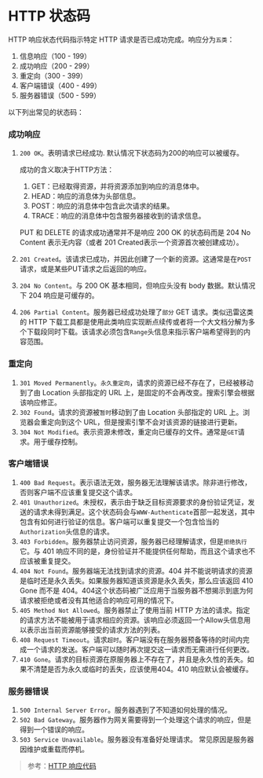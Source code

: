 # HTTP 状态码

HTTP 响应状态代码指示特定 HTTP 请求是否已成功完成。响应分为`五类`：

1. 信息响应（100 - 199）
2. 成功响应（200 - 299）
3. 重定向（300 - 399）
4. 客户端错误（400 - 499）
5. 服务器错误（500 - 599）

以下列出常见的状态码：

### 成功响应

1. `200 OK`。表明请求已经成功. 默认情况下状态码为200的响应可以被缓存。

    成功的含义取决于HTTP方法：
    1. GET：已经取得资源，并将资源添加到响应的消息体中。
    2. HEAD：响应的消息体为头部信息。
    3. POST：响应的消息体中包含此次请求的结果。
    4. TRACE：响应的消息体中包含服务器接收到的请求信息。

    PUT 和 DELETE 的请求成功通常并不是响应 200 OK 的状态码而是 204 No Content 表示无内容（或者  201  Created表示一个资源首次被创建成功）。
2. `201 Created`。该请求已成功，并因此创建了一个新的资源。这通常是在`POST`请求，或是某些PUT请求之后返回的响应。
3. `204 No Content`。与 200 OK 基本相同，但响应头没有 body 数据。默认情况下 204 响应是可缓存的。
4. `206 Partial Content`。服务器已经成功处理了`部分` GET 请求。类似迅雷这类的 HTTP 下载工具都是使用此类响应实现断点续传或者将一个大文档分解为多个下载段同时下载。该请求必须包含`Range`头信息来指示客户端希望得到的内容范围。

### 重定向

1. `301 Moved Permanently`。`永久重定向`，请求的资源已经不存在了，已经被移动到了由 Location 头部指定的 URL 上，是固定的不会再改变。搜索引擎会根据该响应修正。
2. `302 Found`。请求的资源被`暂时`移动到了由 Location 头部指定的 URL 上。浏览器会重定向到这个 URL，但是搜索引擎不会对该资源的链接进行更新。
3. `304 Not Modified`。表示资源未修改，重定向已缓存的文件。通常是`GET`请求。用于缓存控制。

### 客户端错误

1. `400 Bad Request`。表示语法无效，服务器无法理解该请求。除非进行修改，否则客户端不应该重复提交这个请求。
2. `401 Unauthorized`。未授权，表示由于缺乏目标资源要求的身份验证凭证，发送的请求未得到满足。这个状态码会与`WWW-Authenticate`首部一起发送，其中包含有如何进行验证的信息。客户端可以重复提交一个包含恰当的`Authorization`头信息的请求。
3. `403 Forbidden`。服务器禁止访问资源，服务器已经理解请求，但是`拒绝执行`它。与 401 响应不同的是，身份验证并不能提供任何帮助，而且这个请求也不应该被重复提交。
4. `404 Not Found`。服务器端无法找到请求的资源。404 并不能说明请求的资源是临时还是永久丢失。如果服务器知道该资源是永久丢失，那么应该返回 410 Gone 而不是 404。404这个状态码被广泛应用于当服务器不想揭示到底为何请求被拒绝或者没有其他适合的响应可用的情况下。
5. `405 Method Not Allowed`。服务器禁止了使用当前 HTTP 方法的请求。指定的请求方法不能被用于请求相应的资源。该响应必须返回一个Allow头信息用以表示出当前资源能够接受的请求方法的列表。
6. `408 Request Timeout`。请求`超时`。客户端没有在服务器预备等待的时间内完成一个请求的发送。客户端可以随时再次提交这一请求而无需进行任何更改。
7. `410 Gone`。请求的目标资源在原服务器上不存在了，并且是永久性的丢失。如果不清楚是否为永久或临时的丢失，应该使用404。410 响应默认会被缓存。

### 服务器错误

1. `500 Internal Server Error`。服务器遇到了不知道如何处理的情况。
2. `502 Bad Gateway`。服务器作为网关需要得到一个处理这个请求的响应，但是得到一个错误的响应。
3. `503 Service Unavailable`。服务器没有准备好处理请求。 常见原因是服务器因维护或重载而停机。 

> 参考：[HTTP 响应代码](https://developer.mozilla.org/zh-CN/docs/Web/HTTP/Status)
